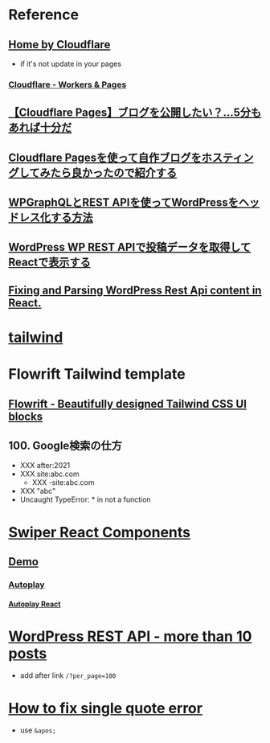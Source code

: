 # Reference
## [Home by Cloudflare](https://ms-685.pages.dev/)
- if it's not update in your pages
### [Cloudflare - Workers & Pages](https://dash.cloudflare.com/270f9cb49aae52f6601a8f8cca96bda0/workers-and-pages)


## [【Cloudflare Pages】ブログを公開したい？...5分もあれば十分だ](https://zenn.dev/rivine/articles/2023-06-23-deploy-hugo-to-cloudflare-pages)
## [Cloudflare Pagesを使って自作ブログをホスティングしてみたら良かったので紹介する](https://note.com/dev_makuake/n/naf6aa6ee2c37)

## [WPGraphQLとREST APIを使ってWordPressをヘッドレス化する方法](https://kinsta.com/jp/blog/wpgraphql-vs-wp-rest-api/)
## [WordPress WP REST APIで投稿データを取得してReactで表示する](https://note.com/armada3524/n/n1bb6b51373f0)
## [Fixing and Parsing WordPress Rest Api content in React.](https://since1979.dev/fixing-and-parsing-wordpress-rest-api-content-in-react/)

# [tailwind](https://tailwindcss.com/docs/installation/using-postcss)

# Flowrift Tailwind template
## [Flowrift - Beautifully designed Tailwind CSS UI blocks](https://flowrift.com/c/blog/68U8N?view=preview)

## 100. Google検索の仕方
- XXX after:2021
- XXX site:abc.com 
  - XXX -site:abc.com
- XXX "abc"
- Uncaught TypeError: * in not a function

# [Swiper React Components](https://swiperjs.com/react)
## [Demo](https://swiperjs.com/demos)
### [Autoplay](https://swiperjs.com/demos#autoplay)
#### [Autoplay React](https://codesandbox.io/p/devbox/swiper-react-autoplay-pdrc53?file=%2Fsrc%2FApp.jsx%3A1%2C1-1%2C49)


# [WordPress REST API - more than 10 posts](https://stackoverflow.com/questions/50495815/wordpress-rest-api-more-than-10-posts)
- add after link `/?per_page=100`

# [How to fix single quote error](https://stackoverflow.com/questions/32979512/react-jsx-how-to-render-text-with-a-single-quote-example-pive-p)
- use `&apos;`